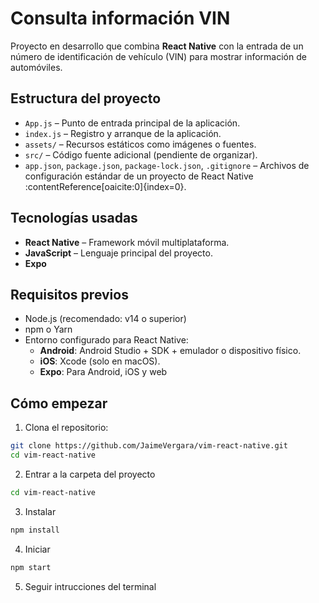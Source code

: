 # Consulta información VIN 

Proyecto en desarrollo que combina **React Native** con la entrada de un número de identificación de vehículo (VIN) para mostrar información de automóviles.

##  Estructura del proyecto

- `App.js` – Punto de entrada principal de la aplicación.
- `index.js` – Registro y arranque de la aplicación.
- `assets/` – Recursos estáticos como imágenes o fuentes.
- `src/` – Código fuente adicional (pendiente de organizar).
- `app.json`, `package.json`, `package-lock.json`, `.gitignore` – Archivos de configuración estándar de un proyecto de React Native :contentReference[oaicite:0]{index=0}.

##  Tecnologías usadas

- **React Native** – Framework móvil multiplataforma.
- **JavaScript** – Lenguaje principal del proyecto.
- **Expo** 

##  Requisitos previos

- Node.js (recomendado: v14 o superior)
- npm o Yarn
- Entorno configurado para React Native:
  - **Android**: Android Studio + SDK + emulador o dispositivo físico.
  - **iOS**: Xcode (solo en macOS).
  - **Expo**: Para Android, iOS y web

##  Cómo empezar

1. Clona el repositorio:

  ```bash
  git clone https://github.com/JaimeVergara/vim-react-native.git
  cd vim-react-native
  ```

2. Entrar a la carpeta del proyecto

  ```bash
  cd vim-react-native
  ```

3. Instalar
   
  ```bash
  npm install
  ```

4. Iniciar

  ```bash
  npm start
  ```

5. Seguir intrucciones del terminal
